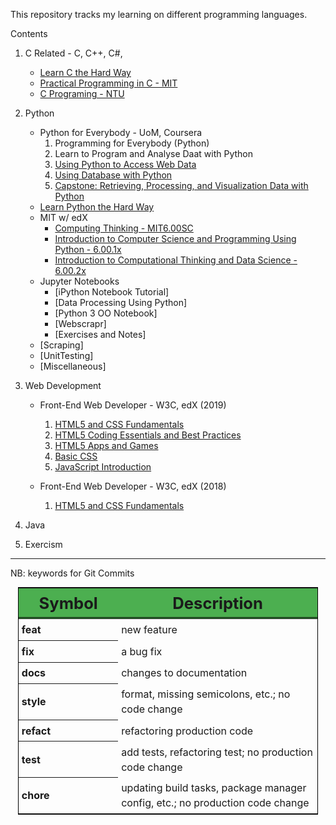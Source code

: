 This repository tracks my learning on different programming languages.

Contents

1. C Related - C, C++, C#, 

    + [Learn C the Hard Way](./C_C++/CHardWay/README.md)
    + [Practical Programming in C - MIT](./C_C++/MIT6.087/README.md)
    + [C Programing - NTU](./C_C++/NTU-CProg/README.md)

2. Python

    + Python for Everybody - UoM, Coursera
        1. Programming for Everybody (Python)
        2. Learn to Program and Analyse Daat with Python
        3. [Using Python to Access Web Data](./Python/UoM/3-UsingPythonToAccessWebData/README.md)
        4. [Using Database with Python](./Python/UoM/4.Database/README.md)
        5. [Capstone: Retrieving, Processing, and Visualization Data with Python](./Python/MoU/5.Capstone/README.md)
    + [Learn Python the Hard Way](./Python/PythonHardway/README.md)
    + MIT w/ edX
        + [Computing Thinking - MIT6.00SC](./Python/MIT-CompThinking/MIT6.00SC/README.md)
        + [Introduction to Computer Science and Programming Using Python - 6.00.1x](./Python/MIT-CompThinking/MIT600.1x/README.md)
        + [Introduction to Computational Thinking and Data Science - 6.00.2x](./Python/MIT-CompThinking/MIT600.2x/README.md)
    + Jupyter Notebooks
        + [iPython Notebook Tutorial]
        + [Data Processing Using Python]
        + [Python 3 OO Notebook]
        + [Webscrapr]
        + [Exercises and Notes]
    + [Scraping]
    + [UnitTesting]
    + [Miscellaneous]


3. Web Development

    + Front-End Web Developer - W3C, edX (2019)
        1. [HTML5 and CSS Fundamentals](./WebDev/Frontend-W3C/1-HTML5CSSFund/README.md)
        2. [HTML5 Coding Essentials and Best Practices](./WebDev/Frontend-W3C/2-HTML5Coding/README.md)
        3. [HTML5 Apps and Games](./WebDev/Frontend-W3C/3-HTML5AppGame/README.md)
        4. [Basic CSS](./WebDev/Frontend-W3C/4-CSSBasics/README.md)
        5. [JavaScript Introduction](./WebDev/Frontend-W3C/5-JSIntro/README.md)

    + Front-End Web Developer - W3C, edX (2018)
        1.  [HTML5 and CSS Fundamentals](./WebDev/Frontend-W3C/1.HTML5CSS/README.md)

4. Java


5. Exercism




----------------------------
NB: keywords for Git Commits

  <table style="margin: 0 auto; border: 1px solid black; border-collapse: collapse; width: 50vw;">
    <thead>
    <tr style="border-bottom: double black;">
      <th style="width: 15vw; font-size: 1.6em; border-right: double back; text-align: center; background-color: #4CAF50; padding: 0.3em;"> Symbol </th>
      <th style="text-align: center; font-size: 1.6em; background-color: #4CAF50; padding: 0.3em;"> Description </th>
    </tr>
    </thead>
    <tbody>
    <tr style="text-align: left; line-height: 1.5; vertical-align: middle;">
      <th rowspan="1" style="padding: 0.3em; text-align: left; line-height: 1.5; vertical-align: middle;">  feat </th>
      <td style="padding: 0.3em;">  new feature </td>
    </tr>
    <tr style="text-align: left; line-height: 1.5; vertical-align: middle;">
      <th rowspan="1" style="padding: 0.3em; text-align: left; line-height: 1.5; vertical-align: middle;">  fix </th>
      <td style="padding: 0.3em;"> a bug fix </td>
    </tr>
    <tr style="text-align: left; line-height: 1.5; vertical-align: middle;">
      <th rowspan="1" style="padding: 0.3em; text-align: left; line-height: 1.5; vertical-align: middle;">  docs </th>
      <td style="padding: 0.3em;">  changes to documentation </td>
    </tr>
    <tr style="text-align: left; line-height: 1.5; vertical-align: middle;">
      <th rowspan="1" style="padding: 0.3em; text-align: left; line-height: 1.5; vertical-align: middle;">  style </th>
      <td style="padding: 0.3em;"> format, missing semicolons, etc.; no code change </td>
    </tr>
    <tr style="text-align: left; line-height: 1.5; vertical-align: middle;">
      <th rowspan="1" style="padding: 0.3em; text-align: left; line-height: 1.5; vertical-align: middle;">  refact </th>
      <td style="padding: 0.3em;"> refactoring production code </td>
    </tr>
    <tr style="text-align: left; line-height: 1.5; vertical-align: middle;">
      <th rowspan="1" style="padding: 0.3em; text-align: left; line-height: 1.5; vertical-align: middle;">  test </th>
      <td style="padding: 0.3em;"> add tests, refactoring test; no production code change </td>
    </tr>
    <tr style="text-align: left; line-height: 1.5; vertical-align: middle;">
      <th rowspan="1" style="padding: 0.3em; text-align: left; line-height: 1.5; vertical-align: middle;">  chore </th>
      <td style="padding: 0.3em;">  updating build tasks, package manager config, etc.; no production code change </td>
    </tr>
    </tbody>
  </table>


